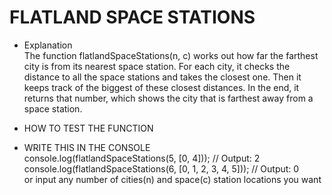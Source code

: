 # FLATLAND SPACE STATIONS

- Explanation  
The function flatlandSpaceStations(n, c) works out how far the farthest city is from its nearest space station. For each city, it checks the distance to all the space stations and takes the closest one. Then it keeps track of the biggest of these closest distances. In the end, it returns that number, which shows the city that is farthest away from a space station.

- HOW TO TEST THE FUNCTION

- WRITE THIS IN THE CONSOLE  
console.log(flatlandSpaceStations(5, [0, 4])); // Output: 2  
console.log(flatlandSpaceStations(6, [0, 1, 2, 3, 4, 5])); // Output: 0  
or input any number of cities(n) and space(c) station locations you want